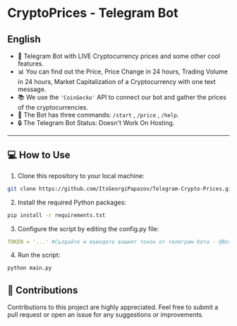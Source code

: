 # CryptoPrices - Telegram Bot


## English
- :gem: Telegram Bot with LIVE Cryptocurrency prices and some other cool features.
- :bar_chart: You can find out the Price, Price Change in 24 hours, Trading Volume in 24 hours, Market Capitalization of a Cryptocurrency with one text message.
- :books: We use the `'CoinGecko'` API to connect our bot and gather the prices of the cryptocurrencies.
- :open_file_folder: The Bot has three commands: `/start` , `/price` , `/help`.
- :lock: The Telegram Bot Status: Doesn't Work On Hosting.
---

## :computer: How to Use

1. Clone this repository to your local machine:

```sh
git clone https://github.com/ItsGeorgiPapazov/Telegram-Crypto-Prices.git
```

2. Install the required Python packages:
```sh
pip install -r requirements.txt
```

3. Configure the script by editing the config.py file:
```yml
TOKEN = '...' #Създайте и въведете вашият токен от телеграм бота - @BotFather
```

4. Run the script:
```python
python main.py
```

## :handshake: Contributions
Contributions to this project are highly appreciated. Feel free to submit a pull request or open an issue for any suggestions or improvements.
